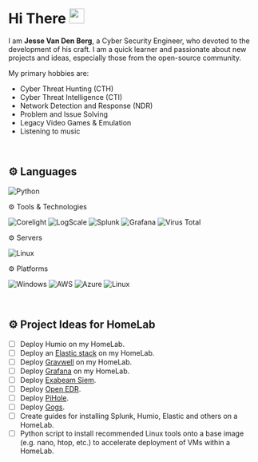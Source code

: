 # Hi There <img src="https://i.imgur.com/GNz3qCl.gif" width="30px">
I am **Jesse Van Den Berg**, a Cyber Security Engineer, who devoted to the development of his craft.   I am a quick learner and passionate about new projects and ideas, especially those from the open-source community.

My primary hobbies are:
- Cyber Threat Hunting (CTH)
- Cyber Threat Intelligence (CTI)
- Network Detection and Response (NDR)
- Problem and Issue Solving
- Legacy Video Games & Emulation
- Listening to music

<br>

## ⚙️ Languages

![Python](https://img.shields.io/badge/python-%3776AB.svg?style=for-the-badge&logo=python&logoColor=white&color=3776AB)

⚙️ Tools & Technologies

![Corelight](https://img.shields.io/badge/Corelight-%2300AB49?style=for-the-badge)
![LogScale](https://img.shields.io/badge/CrowdStrike%20Falcon%20LogScale-%23EC0000?style=for-the-badge)
![Splunk](https://img.shields.io/badge/Splunk-brightgreen?style=for-the-badge&logo=splunk)
![Grafana](https://img.shields.io/badge/grafana-%23F46800.svg?style=for-the-badge&logo=grafana&logoColor=white)
![Virus Total](https://img.shields.io/badge/Virus%20Total-%23394EFF?style=for-the-badge&logo=VirusTotal)

⚙️ Servers

![Linux](https://img.shields.io/badge/linux-%FCC624.svg?style=for-the-badge&logo=linux&logoColor=black&color=FCC624)

⚙️ Platforms

![Windows](https://img.shields.io/badge/Windows-0078D6.svg?style=for-the-badge&logo=windows&logoColor=black&color=0078D6)
![AWS](https://img.shields.io/badge/Amazon_AWS-232F3E?style=for-the-badge&logo=amazon-aws&logoColor=white)
![Azure](https://img.shields.io/badge/microsoft%20azure-0089D6?style=for-the-badge&logo=microsoft-azure&logoColor=white)
![Linux](https://img.shields.io/badge/linux-%FCC624.svg?style=for-the-badge&logo=linux&logoColor=black&color=FCC624)

<br>

## ⚙️ Project Ideas for HomeLab

- [ ] Deploy Humio on my HomeLab.
- [ ] Deploy an [Elastic stack](https://www.elastic.co/) on my HomeLab.
- [ ] Deploy [Gravwell](https://www.gravwell.io/) on my HomeLab.
- [ ] Deploy [Grafana](https://grafana.com/) on my HomeLab.
- [ ] Deploy [Exabeam Siem](https://www.exabeam.com/capabilities/siem/).
- [ ] Deploy [Open EDR](https://www.openedr.com/).
- [ ] Deploy [PiHole](https://pi-hole.net/).
- [ ] Deploy [Gogs](https://gogs.io/).
- [ ] Create guides for installing Splunk, Humio, Elastic and others on a HomeLab.
- [ ] Python script to install recommended Linux tools onto a base image (e.g. nano, htop, etc.) to accelerate deployment of VMs within a HomeLab.
